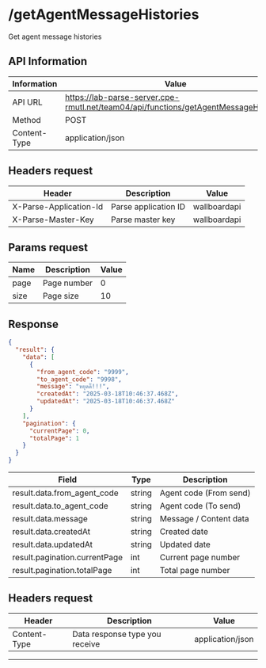 # /getAgentMessageHistories

Get agent message histories

## API Information

| Information  | Value                                                                                |
| ------------ | ------------------------------------------------------------------------------------ |
| API URL      | https://lab-parse-server.cpe-rmutl.net/team04/api/functions/getAgentMessageHistories |
| Method       | POST                                                                                 |
| Content-Type | application/json                                                                     |

## Headers request

| Header                 | Description          | Value        |
| ---------------------- | -------------------- | ------------ |
| X-Parse-Application-Id | Parse application ID | wallboardapi |
| X-Parse-Master-Key     | Parse master key     | wallboardapi |

## Params request

| Name | Description | Value |
| ---- | ----------- | ----- |
| page | Page number | 0     |
| size | Page size   | 10    |

## Response

```json
{
  "result": {
    "data": [
      {
        "from_agent_code": "9999",
        "to_agent_code": "9998",
        "message": "หยุดดิ๊!!!",
        "createdAt": "2025-03-18T10:46:37.468Z",
        "updatedAt": "2025-03-18T10:46:37.468Z"
      }
    ],
    "pagination": {
      "currentPage": 0,
      "totalPage": 1
    }
  }
}
```

| Field                         | Type   | Description            |
| ----------------------------- | ------ | ---------------------- |
| result.data.from_agent_code   | string | Agent code (From send) |
| result.data.to_agent_code     | string | Agent code (To send)   |
| result.data.message           | string | Message / Content data |
| result.data.createdAt         | string | Created date           |
| result.data.updatedAt         | string | Updated date           |
| result.pagination.currentPage | int    | Current page number    |
| result.pagination.totalPage   | int    | Total page number      |

## Headers request

| Header       | Description                    | Value            |
| ------------ | ------------------------------ | ---------------- |
| Content-Type | Data response type you receive | application/json |

---